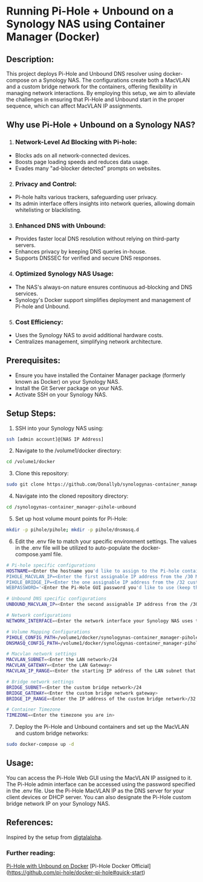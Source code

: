 # Running Pi-Hole + Unbound on a Synology NAS using Container Manager (Docker)


## Description:

This project deploys Pi-Hole and Unbound DNS resolver using docker-compose on a Synology NAS. The configurations create both a MacVLAN and a custom bridge network for the containers, offering flexibility in managing network interactions. By employing this setup, we aim to alleviate the challenges in ensuring that Pi-Hole and Unbound start in the proper sequence, which can affect MacVLAN IP assignments.

## Why use Pi-Hole + Unbound on a Synology NAS?

1. ### Network-Level Ad Blocking with Pi-hole:

* Blocks ads on all network-connected devices.
* Boosts page loading speeds and reduces data usage.
* Evades many "ad-blocker detected" prompts on websites.

2. ### Privacy and Control:

* Pi-hole halts various trackers, safeguarding user privacy.
* Its admin interface offers insights into network queries, allowing domain whitelisting or blacklisting.

3. ### Enhanced DNS with Unbound:

* Provides faster local DNS resolution without relying on third-party servers.
* Enhances privacy by keeping DNS queries in-house.
* Supports DNSSEC for verified and secure DNS responses.

4. ### Optimized Synology NAS Usage:

* The NAS's always-on nature ensures continuous ad-blocking and DNS services.
* Synology's Docker support simplifies deployment and management of Pi-hole and Unbound.

5. ### Cost Efficiency:

* Uses the Synology NAS to avoid additional hardware costs.
* Centralizes management, simplifying network architecture.

## Prerequisites:

* Ensure you have installed the Container Manager package (formerly known as Docker) on your Synology NAS.
* Install the Git Server package on your NAS.
* Activate SSH on your Synology NAS.

## Setup Steps:

1. SSH into your Synology NAS using:
```bash
ssh [admin account]@[NAS IP Address]
```
2. Navigate to the /volume1/docker directory:
```bash
cd /volume1/docker
```
3. Clone this repository:
```bash
sudo git clone https://github.com/Donallyb/synologynas-container_manager-pihole-unbound.git
```
4. Navigate into the cloned repository directory:
```bash
cd /synologynas-container_manager-pihole-unbound
```
5. Set up host volume mount points for Pi-Hole:
```bash
mkdir -p pihole/pihole; mkdir -p pihole/dnsmasq.d
```
6. Edit the .env file to match your specific environment settings. The values in the .env file will be utilized to auto-populate the docker-compose.yaml file.
```bash
# Pi-hole specific configurations
HOSTNAME=<Enter the hostname you'd like to assign to the Pi-hole container>
PIHOLE_MACVLAN_IP=<Enter the first assignable IP address from the /30 MacVLAN subnet you created>
PIHOLE_BRIDGE_IP=<Enter the one assignable IP address from the /32 custom bridge subnet you created>
WEBPASSWORD='<Enter the Pi-Hole GUI password you'd like to use (keep the single quotes)>'

# Unbound DNS specific configurations
UNBOUND_MACVLAN_IP=<Enter the second assignable IP address from the /30 MacVLAN subnet you created>

# Network configurations
NETWORK_INTERFACE=<Enter the network interface your Synology NAS uses to access your LAN>

# Volume Mapping Configurations
PIHOLE_CONFIG_PATH=/volume1/docker/synologynas-container_manager-pihole-unbound/pihole/pihole
DNSMASQ_CONFIG_PATH=/volume1/docker/synologynas-container_manager-pihole-unbound/pihole/dnsmasq.d

# Macvlan network settings
MACVLAN_SUBNET=<Enter the LAN network>/24
MACVLAN_GATEWAY=<Enter the LAN Gateway>
MACVLAN_IP_RANGE=<Enter the starting IP address of the LAN subnet that the MacVLAN network will use>/30

# Bridge network settings
BRIDGE_SUBNET=<Enter the custom bridge network>/24
BRIDGE_GATEWAY=<Enter the custom bridge network gateway>
BRIDGE_IP_RANGE=<Enter the IP address of the custom bridge network>/32

# Container Timezone
TIMEZONE=<Enter the timezone you are in>
```
7. Deploy the Pi-Hole and Unbound containers and set up the MacVLAN and custom bridge networks:
```bash
sudo docker-compose up -d
```

## Usage:
You can access the Pi-Hole Web GUI using the MacVLAN IP assigned to it.
The Pi-Hole admin interface can be accessed using the password specified in the .env file.
Use the Pi-Hole MacVLAN IP as the DNS server for your client devices or DHCP server.
You can also designate the Pi-Hole custom bridge network IP on your Synology NAS.

## References:

Inspired by the setup from [digtalaloha](https://github.com/digtalaloha/synology-docker-pihole-unbound).
### Further reading:
[Pi-Hole with Unbound on Docker](https://github.com/chriscrowe/docker-pihole-unbound/)
[Pi-Hole Docker Official] (https://github.com/pi-hole/docker-pi-hole#quick-start)
